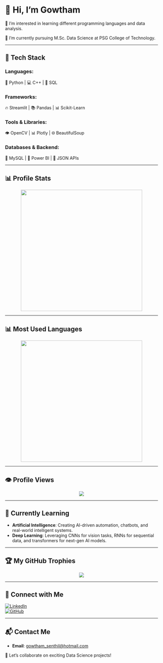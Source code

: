 # 👋 Hi, I’m Gowtham 

👀 I’m interested in learning different programming languages and data analysis.  

🌱 I’m currently pursuing M.Sc. Data Science at PSG College of Technology.  

---

## 🔧 Tech Stack  

### Languages:  
🐍 Python   |   💻 C++   |   🔗 SQL   

### Frameworks:  
🔥 Streamlit   |   📚 Pandas   |   📊 Scikit-Learn  

### Tools & Libraries:  
👁️ OpenCV   |   📊 Plotly   |   🌐 BeautifulSoup  

### Databases & Backend:  
💾 MySQL  |   🏰 Power BI  |   📂 JSON APIs  

---

## 📊 Profile Stats  

<div align="center">
  <img src="https://github-readme-stats.vercel.app/api?username=GowthamSenthilKumarGSK&show_icons=true&count_private=true&theme=default&cache_seconds=86400" width="400px" />
</div>

---

## 📊 Most Used Languages  

<div align="center">
  <img src="https://github-readme-stats.vercel.app/api/top-langs/?username=GowthamSenthilKumarGSK&layout=compact&theme=default&cache_seconds=86400" width="400px" />
</div>

---

## 👁️ Profile Views  
<p align="center">
  <img src="https://komarev.com/ghpvc/?username=GowthamSenthilKumarGSK&color=blue" />
</p>

---

## 🌱 Currently Learning  

- **Artificial Intelligence**: Creating AI-driven automation, chatbots, and real-world intelligent systems.  
- **Deep Learning**: Leveraging CNNs for vision tasks, RNNs for sequential data, and transformers for next-gen AI models.  

---

## 🏆 My GitHub Trophies  

<div align="center">
  <img src="https://github-profile-trophy.vercel.app/?username=GowthamSenthilKumarGSK" />
</div>

---

## 🔗 Connect with Me  

[![LinkedIn](https://img.shields.io/badge/LinkedIn-Connect-blue?style=flat&logo=linkedin)](https://www.linkedin.com/in/gowtham-senthilkumar-gsk/)  
[![GitHub](https://img.shields.io/badge/GitHub-Follow-black?style=flat&logo=github)](https://github.com/GowthamSenthilKumarGSK)  

---

## 📬 Contact Me  

- **Email**: gowtham_senthil@hotmail.com  

🚀 Let’s collaborate on exciting Data Science projects!
